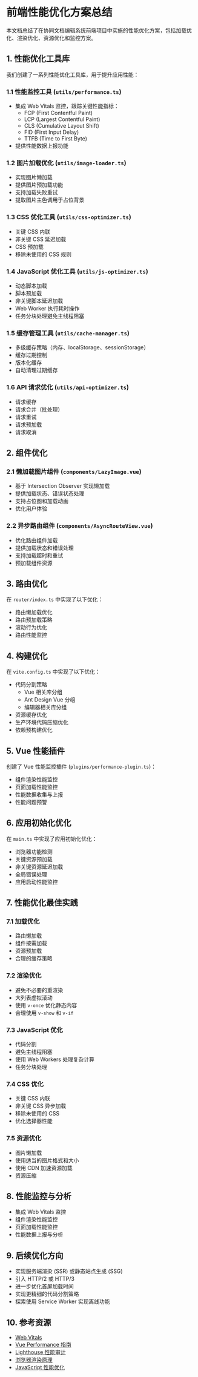# 前端性能优化方案总结

本文档总结了在协同文档编辑系统前端项目中实施的性能优化方案，包括加载优化、渲染优化、资源优化和监控方案。

## 1. 性能优化工具库

我们创建了一系列性能优化工具库，用于提升应用性能：

### 1.1 性能监控工具 (`utils/performance.ts`)

- 集成 Web Vitals 监控，跟踪关键性能指标：
  - FCP (First Contentful Paint)
  - LCP (Largest Contentful Paint)
  - CLS (Cumulative Layout Shift)
  - FID (First Input Delay)
  - TTFB (Time to First Byte)
- 提供性能数据上报功能

### 1.2 图片加载优化 (`utils/image-loader.ts`)

- 实现图片懒加载
- 提供图片预加载功能
- 支持加载失败重试
- 提取图片主色调用于占位背景

### 1.3 CSS 优化工具 (`utils/css-optimizer.ts`)

- 关键 CSS 内联
- 非关键 CSS 延迟加载
- CSS 预加载
- 移除未使用的 CSS 规则

### 1.4 JavaScript 优化工具 (`utils/js-optimizer.ts`)

- 动态脚本加载
- 脚本预加载
- 非关键脚本延迟加载
- Web Worker 执行耗时操作
- 任务分块处理避免主线程阻塞

### 1.5 缓存管理工具 (`utils/cache-manager.ts`)

- 多级缓存策略（内存、localStorage、sessionStorage）
- 缓存过期控制
- 版本化缓存
- 自动清理过期缓存

### 1.6 API 请求优化 (`utils/api-optimizer.ts`)

- 请求缓存
- 请求合并（批处理）
- 请求重试
- 请求预加载
- 请求取消

## 2. 组件优化

### 2.1 懒加载图片组件 (`components/LazyImage.vue`)

- 基于 Intersection Observer 实现懒加载
- 提供加载状态、错误状态处理
- 支持占位图和加载动画
- 优化用户体验

### 2.2 异步路由组件 (`components/AsyncRouteView.vue`)

- 优化路由组件加载
- 提供加载状态和错误处理
- 支持加载超时和重试
- 预加载组件资源

## 3. 路由优化

在 `router/index.ts` 中实现了以下优化：

- 路由懒加载优化
- 路由预加载策略
- 滚动行为优化
- 路由性能监控

## 4. 构建优化

在 `vite.config.ts` 中实现了以下优化：

- 代码分割策略
  - Vue 相关库分组
  - Ant Design Vue 分组
  - 编辑器相关库分组
- 资源缓存优化
- 生产环境代码压缩优化
- 依赖预构建优化

## 5. Vue 性能插件

创建了 Vue 性能监控插件 (`plugins/performance-plugin.ts`)：

- 组件渲染性能监控
- 页面加载性能监控
- 性能数据收集与上报
- 性能问题预警

## 6. 应用初始化优化

在 `main.ts` 中实现了应用初始化优化：

- 浏览器功能检测
- 关键资源预加载
- 非关键资源延迟加载
- 全局错误处理
- 应用启动性能监控

## 7. 性能优化最佳实践

### 7.1 加载优化

- 路由懒加载
- 组件按需加载
- 资源预加载
- 合理的缓存策略

### 7.2 渲染优化

- 避免不必要的重渲染
- 大列表虚拟滚动
- 使用 `v-once` 优化静态内容
- 合理使用 `v-show` 和 `v-if`

### 7.3 JavaScript 优化

- 代码分割
- 避免主线程阻塞
- 使用 Web Workers 处理复杂计算
- 任务分块处理

### 7.4 CSS 优化

- 关键 CSS 内联
- 非关键 CSS 异步加载
- 移除未使用的 CSS
- 优化选择器性能

### 7.5 资源优化

- 图片懒加载
- 使用适当的图片格式和大小
- 使用 CDN 加速资源加载
- 资源压缩

## 8. 性能监控与分析

- 集成 Web Vitals 监控
- 组件渲染性能监控
- 页面加载性能监控
- 性能数据上报与分析

## 9. 后续优化方向

- 实现服务端渲染 (SSR) 或静态站点生成 (SSG)
- 引入 HTTP/2 或 HTTP/3
- 进一步优化首屏加载时间
- 实现更精细的代码分割策略
- 探索使用 Service Worker 实现离线功能

## 10. 参考资源

- [Web Vitals](https://web.dev/vitals/)
- [Vue Performance 指南](https://vuejs.org/guide/best-practices/performance.html)
- [Lighthouse 性能审计](https://developers.google.com/web/tools/lighthouse)
- [浏览器渲染原理](https://developers.google.com/web/fundamentals/performance/rendering)
- [JavaScript 性能优化](https://developer.mozilla.org/en-US/docs/Learn/Performance/JavaScript) 